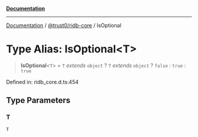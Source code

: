 [**Documentation**](../../../README.md)

***

[Documentation](../../../README.md) / [@trust0/ridb-core](../README.md) / IsOptional

# Type Alias: IsOptional\<T\>

> **IsOptional**\<`T`\> = `T` *extends* `object` ? `T` *extends* `object` ? `false` : `true` : `true`

Defined in: ridb\_core.d.ts:454

## Type Parameters

### T

`T`
